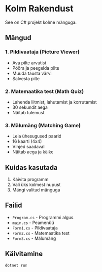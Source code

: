 # Kolm Rakendust

See on C# projekt kolme mänguga.

## Mängud

### 1. Pildivaataja (Picture Viewer)
- Ava pilte arvutist
- Pööra ja peegelda pilte
- Muuda tausta värvi
- Salvesta pilte

### 2. Matemaatika test (Math Quiz)
- Lahenda liitmist, lahutamist ja korrutamist
- 30 sekundit aega
- Näitab tulemust

### 3. Mälumäng (Matching Game)
- Leia ühesugused paarid
- 16 kaarti (4x4)
- Vihjed saadaval
- Näitab aega ja käike

## Kuidas kasutada

1. Käivita programm
2. Vali üks kolmest nupust
3. Mängi valitud mänguga

## Failid

- `Program.cs` - Programmi algus
- `main.cs` - Peamenüü
- `Form1.cs` - Pildivaataja
- `Form2.cs` - Matemaatika test  
- `Form3.cs` - Mälumäng

## Käivitamine

```bash
dotnet run
```